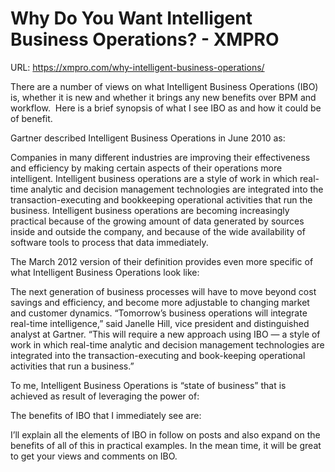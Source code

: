 # Why Do You Want Intelligent Business Operations? - XMPRO

URL: https://xmpro.com/why-intelligent-business-operations/

There are a number of views on what Intelligent Business Operations (IBO) is, whether it is new and whether it brings any new benefits over BPM and workflow.  Here is a brief synopsis of what I see IBO as and how it could be of benefit.

Gartner described Intelligent Business Operations in June 2010 as:

Companies in many different industries are improving their effectiveness and efficiency by making certain aspects of their operations more intelligent. Intelligent business operations are a style of work in which real-time analytic and decision management technologies are integrated into the transaction-executing and bookkeeping operational activities that run the business. Intelligent business operations are becoming increasingly practical because of the growing amount of data generated by sources inside and outside the company, and because of the wide availability of software tools to process that data immediately.

The March 2012 version of their definition provides even more specific of what Intelligent Business Operations look like:

The next generation of business processes will have to move beyond cost savings and efficiency, and become more adjustable to changing market and customer dynamics. “Tomorrow’s business operations will integrate real-time intelligence,” said Janelle Hill, vice president and distinguished analyst at Gartner. “This will require a new approach using IBO — a style of work in which real-time analytic and decision management technologies are integrated into the transaction-executing and book-keeping operational activities that run a business.”

To me, Intelligent Business Operations is “state of business” that is achieved as result of leveraging the power of:

The benefits of IBO that I immediately see are:

I’ll explain all the elements of IBO in follow on posts and also expand on the benefits of all of this in practical examples. In the mean time, it will be great to get your views and comments on IBO.

